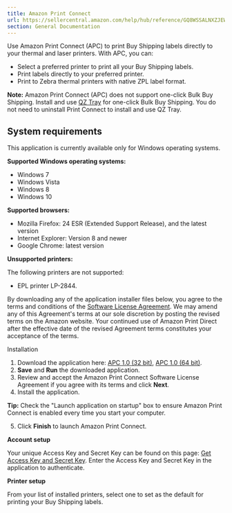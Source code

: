 ```yaml
---
title: Amazon Print Connect
url: https://sellercentral.amazon.com/help/hub/reference/GQ8WSSALNXZJEW3S
section: General Documentation
---
```


Use Amazon Print Connect (APC) to print Buy Shipping labels directly to your
thermal and laser printers. With APC, you can:

  * Select a preferred printer to print all your Buy Shipping labels.
  * Print labels directly to your preferred printer.
  * Print to Zebra thermal printers with native ZPL label format.

**Note:** Amazon Print Connect (APC) does not support one-click Bulk Buy
Shipping. Install and use [QZ Tray](/gp/help/GKULTMACW6HHP7AD) for one-click
Bulk Buy Shipping. You do not need to uninstall Print Connect to install and
use QZ Tray.

## System requirements

This application is currently available only for Windows operating systems.

**Supported Windows operating systems:**

  * Windows 7
  * Windows Vista
  * Windows 8
  * Windows 10

**Supported browsers:**

  * Mozilla Firefox: 24 ESR (Extended Support Release), and the latest version
  * Internet Explorer: Version 8 and newer
  * Google Chrome: latest version

**Unsupported printers:**

The following printers are not supported:

  * EPL printer LP-2844.

By downloading any of the application installer files below, you agree to the
terms and conditions of the [Software License
Agreement](/gp/help/GLJU3HEJGJBT8WVE). We may amend any of this Agreement's
terms at our sole discretion by posting the revised terms on the Amazon
website. Your continued use of Amazon Print Direct after the effective date of
the revised Agreement terms constitutes your acceptance of the terms.

Installation  

  1. Download the application here: [APC 1.0 (32 bit)](https://m.media-amazon.com/images/S/direct-print-artifacts-prod/x86/AmazonPrintConnect.msi), [APC 1.0 (64 bit)](https://m.media-amazon.com/images/S/direct-print-artifacts-prod/x64/AmazonPrintConnect.msi).
  2. **Save** and **Run** the downloaded application.
  3. Review and accept the Amazon Print Connect Software License Agreement if you agree with its terms and click **Next**.
  4. Install the application.

**Tip:** Check the "Launch application on startup" box to ensure Amazon Print
Connect is enabled every time you start your computer.

  5. Click **Finish** to launch Amazon Print Connect.

**Account setup**

Your unique Access Key and Secret Key can be found on this page: [Get Access
Key and Secret Key](/buy-shipping/amazon-print-connect). Enter the Access Key
and Secret Key in the application to authenticate.

**Printer setup**

From your list of installed printers, select one to set as the default for
printing your Buy Shipping labels.


